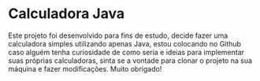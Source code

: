 # Calculadora Java
Este projeto foi desenvolvido para fins de estudo, decide fazer uma calculadora simples
utilizando apenas Java, estou colocando no Github caso alguém tenha curiosidade de como
seria e ideias para implementar suas próprias calculadoras, sinta se a vontade para clonar
o projeto na sua máquina e fazer modificações. Muito obrigado!
